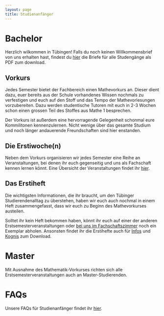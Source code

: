 ```yaml
---
layout: page
title: Studienanfänger
---
```


# Bachelor

Herzlich wilkommen in Tübingen! Falls du noch keinen Willkommensbrief von uns erhalten hast, findest du [hier](https://teri.fsi.uni-tuebingen.de/anfibrief/) die Briefe für alle Studengänge als PDF zum download.

## Vorkurs
Jedes Semester bietet der Fachbereich einen Mathevorkurs an. Dieser dient dazu,
euer bereits aus der Schule vorhandenes Wissen nochmals zu verfestigen und euch
auf den Stoff und das Tempo der Mathevorlesungen vorzubereiten. Dazu werden
studentische Tutoren mit euch in 2-3 Wochen schon einen grossen Teil des Stoffes
aus Mathe 1 besprechen.

Der Vorkurs ist außerdem eine hervorragende Gelegenheit schonmal eure
Kommilitonen kennenzulernen. Nicht wenige über das gesamte Studium und noch
länger andauerende Freundschaften sind hier enstanden.

## Die Erstiwoche(n)
Neben dem Vorkurs organisieren wir jedes Semester eine Reihe an Veranstaltungen,
bei denen ihr euch gegenseitig und uns als Fachschaft kennen lernen könnt. Eine
Übersicht der Veranstaltungen findet ihr [hier](https://cloud.fsi.uni-tuebingen.de/index.php/apps/calendar/p/e8wPTX4TBpCNpb7W/FSI).

## Das Erstiheft
Die wichtigsten Informationen, die ihr braucht, um den Tübinger
Studierendenalltag zu überstehen, haben wir euch auch nochmal in einem Heft
zusammengefasst, dass wir euch zu Beginn des Mathevorkurses austeilen.

Solltet ihr kein Heft bekommen haben, könnt ihr euch auf einer der anderen
Erstsemesterveranstaltungen oder
[bei uns im Fachschaftszimmer](/ueber-uns/#das-fachschaftszimmer) noch ein
Exemplar abholen. Ansonsten findet ihr die Erstihefte auch für [Infos](https://teri.fsi.uni-tuebingen.de/anfiheft/) und [Kognis](https://teri.fsi.uni-tuebingen.de/anfiheft/) zum Download.

# Master

Mit Ausnahme des Mathematik-Vorkurses richten sich alle
Erstsemesterveranstaltungen auch an Master-Studierenden.

# FAQs

Unsere FAQs für Studienanfänger findet ihr [hier](infos/anfi-faq).
